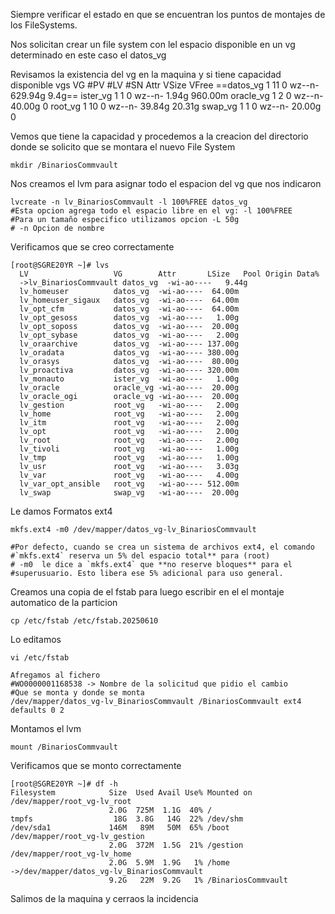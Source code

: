 Siempre verificar el estado en que se encuentran los puntos de montajes de los FileSystems.

Nos solicitan crear un file system con lel espacio disponible en un vg determinado  en este caso el  datos_vg 

Revisamos la existencia del vg en la maquina y si tiene capacidad disponible
 vgs
  VG        #PV   #LV   #SN       Attr          VSize        VFree
  ==datos_vg    1       11        0            wz--n-      629.94g      9.4g==
  ister_vg      1        1         0            wz--n-      1.94g          960.00m
  oracle_vg   1         2        0            wz--n-       40.00g        0
  root_vg      1        10       0            wz--n-       39.84g        20.31g
  swap_vg     1        1         0            wz--n-       20.00g        0


Vemos que tiene la capacidad y procedemos a la creacion del directorio donde se solicito que se montara el nuevo File System

```
mkdir /BinariosCommvault
```

Nos creamos el lvm para asignar todo el espacion del vg que nos indicaron
```
lvcreate -n lv_BinariosCommvault -l 100%FREE datos_vg
#Esta opcion agrega todo el espacio libre en el vg: -l 100%FREE
#Para un tamaño especifico utilizamos opcion -L 50g
# -n Opcion de nombre
```

Verificamos que se creo correctamente

```
[root@SGRE20YR ~]# lvs
  LV                   VG        Attr       LSize   Pool Origin Data%  
  ->lv_BinariosCommvault datos_vg  -wi-ao----   9.44g
  lv_homeuser          datos_vg  -wi-ao----  64.00m
  lv_homeuser_sigaux   datos_vg  -wi-ao----  64.00m
  lv_opt_cfm           datos_vg  -wi-ao----  64.00m
  lv_opt_gesoss        datos_vg  -wi-ao----   1.00g
  lv_opt_soposs        datos_vg  -wi-ao----  20.00g
  lv_opt_sybase        datos_vg  -wi-ao----   2.00g
  lv_oraarchive        datos_vg  -wi-ao---- 137.00g
  lv_oradata           datos_vg  -wi-ao---- 380.00g
  lv_orasys            datos_vg  -wi-ao----  80.00g
  lv_proactiva         datos_vg  -wi-ao---- 320.00m
  lv_monauto           ister_vg  -wi-ao----   1.00g
  lv_oracle            oracle_vg -wi-ao----  20.00g
  lv_oracle_ogi        oracle_vg -wi-ao----  20.00g
  lv_gestion           root_vg   -wi-ao----   2.00g
  lv_home              root_vg   -wi-ao----   2.00g
  lv_itm               root_vg   -wi-ao----   2.00g
  lv_opt               root_vg   -wi-ao----   2.00g
  lv_root              root_vg   -wi-ao----   2.00g
  lv_tivoli            root_vg   -wi-ao----   1.00g
  lv_tmp               root_vg   -wi-ao----   1.00g
  lv_usr               root_vg   -wi-ao----   3.03g
  lv_var               root_vg   -wi-ao----   4.00g
  lv_var_opt_ansible   root_vg   -wi-ao---- 512.00m
  lv_swap              swap_vg   -wi-ao----  20.00g
```

Le damos Formatos ext4
```
mkfs.ext4 -m0 /dev/mapper/datos_vg-lv_BinariosCommvault

#Por defecto, cuando se crea un sistema de archivos ext4, el comando #`mkfs.ext4` reserva un 5% del espacio total** para (root)
# -m0  le dice a `mkfs.ext4` que **no reserve bloques** para el #superusuario. Esto libera ese 5% adicional para uso general.
```

Creamos una copia de el fstab para luego escribir en el el montaje automatico de la particion
```
cp /etc/fstab /etc/fstab.20250610
```

Lo editamos 
```
vi /etc/fstab

Afregamos al fichero 
#WO0000001168538 -> Nombre de la solicitud que pidio el cambio
#Que se monta y donde se monta
/dev/mapper/datos_vg-lv_BinariosCommvault /BinariosCommvault ext4 defaults 0 2
```

Montamos el lvm

```
mount /BinariosCommvault
```

Verificamos que se monto correctamente
```
[root@SGRE20YR ~]# df -h
Filesystem            Size  Used Avail Use% Mounted on
/dev/mapper/root_vg-lv_root
                      2.0G  725M  1.1G  40% /
tmpfs                  18G  3.8G   14G  22% /dev/shm
/dev/sda1             146M   89M   50M  65% /boot
/dev/mapper/root_vg-lv_gestion
                      2.0G  372M  1.5G  21% /gestion
/dev/mapper/root_vg-lv_home
                      2.0G  5.9M  1.9G   1% /home
->/dev/mapper/datos_vg-lv_BinariosCommvault
                      9.2G   22M  9.2G   1% /BinariosCommvault
```

Salimos de la maquina y cerraos la incidencia
